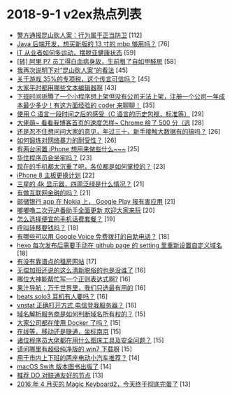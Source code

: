 # 2018-9-1 v2ex热点列表

+ [警方通报昆山砍人案：行为属于正当防卫](https://www.v2ex.com/t/485224#reply112) [112]
+ [Java 后端开发，想买新版的 13 寸的 mbp 够用吗？](https://www.v2ex.com/t/485157#reply76) [76]
+ [IT 从业者如何多运动，摆脱亚健康状态](https://www.v2ex.com/t/485183#reply59) [59]
+ [[转] 阿里 P7 员工得白血病身故，生前租了自如甲醛房](https://www.v2ex.com/t/485135#reply58) [58]
+ [我再次说明下对“昆山砍人案”的看法](https://www.v2ex.com/t/485253#reply45) [45]
+ [关于游戏 35%的专项税，这个传言可信吗？](https://www.v2ex.com/t/485118#reply45) [45]
+ [大家平时都用哪些文本编辑器啊](https://www.v2ex.com/t/485228#reply43) [43]
+ [下班时间折腾了一个小程序想上架但没有公司无法上架，注册一个公司一年成本最少多少！有这方面经验的 coder 来聊聊！](https://www.v2ex.com/t/485149#reply35) [35]
+ [使用 C 语言一段时间之后的感受（C 语言的历史包袱，标准等）](https://www.v2ex.com/t/485120#reply29) [29]
+ [大佬萌~ 看看我博客首页的速度怎样~ Chrome 给了 500 分（逃](https://www.v2ex.com/t/485241#reply28) [28]
+ [还是忍不住想问问大家的意见，年过三十，新手接触大数据有的搞吗？](https://www.v2ex.com/t/485155#reply26) [26]
+ [如何锻炼对网络暴力的耐受性？](https://www.v2ex.com/t/485169#reply26) [26]
+ [有两台闲置 iPhone 想用来做些什么~~~](https://www.v2ex.com/t/485132#reply25) [25]
+ [华住程序员会坐牢吗？](https://www.v2ex.com/t/485140#reply23) [23]
+ [现在的手机都太沉重了吧，各位都是如何掌控的？](https://www.v2ex.com/t/485105#reply23) [23]
+ [iPhone 8 主板更换计划](https://www.v2ex.com/t/485111#reply22) [22]
+ [三星的 4k 显示器，四周泛绿是什么情况？](https://www.v2ex.com/t/485152#reply21) [21]
+ [有做互联网金融的吗？](https://www.v2ex.com/t/485158#reply21) [21]
+ [邮储银行 app 在 Nokia 上， Google Play 报有害应用](https://www.v2ex.com/t/485107#reply21) [21]
+ [嘟嘟噜二次元追番助手全面更新 欢迎大家来玩](https://www.v2ex.com/t/485119#reply20) [20]
+ [怎么选择便宜的手机话费套餐？](https://www.v2ex.com/t/485194#reply19) [19]
+ [呼叫转移要钱吗？](https://www.v2ex.com/t/485234#reply18) [18]
+ [有哪些可以用 Google Voice 免费拨打的自助电话？](https://www.v2ex.com/t/485254#reply18) [18]
+ [hexo 每次发布后需要手动在 github page 的 setting 里重新设置自定义域名](https://www.v2ex.com/t/485099#reply18) [18]
+ [有没有靠谱点的租房网站](https://www.v2ex.com/t/485117#reply17) [17]
+ [无偿加班还说的这么清新脱俗的也是没谁了](https://www.v2ex.com/t/485144#reply16) [16]
+ [哪位大神能帮忙写一个正则表达式啊?](https://www.v2ex.com/t/485192#reply16) [16]
+ [果汁导航：万千世界里，我们只选最有用的](https://www.v2ex.com/t/485200#reply16) [16]
+ [beats solo3 耳机有人要吗？](https://www.v2ex.com/t/485208#reply16) [16]
+ [vnstat 正确打开方式,电信登我服务器？](https://www.v2ex.com/t/485100#reply16) [16]
+ [域名解析服务商是如何判断域名所有权的？](https://www.v2ex.com/t/485162#reply15) [15]
+ [大家公司都在使用 Docker 了吗？](https://www.v2ex.com/t/485163#reply15) [15]
+ [在线等，移动还是联通，坐标南京](https://www.v2ex.com/t/485180#reply15) [15]
+ [诸位程序员大佬都在用什么图床工具及安全问题？](https://www.v2ex.com/t/485204#reply15) [15]
+ [请问哪里有超级纯净版的 win7 下载呀](https://www.v2ex.com/t/485214#reply15) [15]
+ [用于市内上下班的两座电动小汽车推荐？](https://www.v2ex.com/t/485102#reply14) [14]
+ [macOS Swift 版本图书出版了](https://www.v2ex.com/t/485115#reply14) [14]
+ [推荐 DO 对联通友好的节点](https://www.v2ex.com/t/485164#reply13) [13]
+ [2016 年 4 月买的 Magic Keyboard2，今天终于彻底完蛋了](https://www.v2ex.com/t/485205#reply13) [13]

